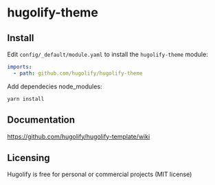 # hugolify-theme

## Install
Edit `config/_default/module.yaml` to install the `hugolify-theme` module:
```yml
imports:
  - path: github.com/hugolify/hugolify-theme
```

Add dependecies node_modules:
```
yarn install
```

## Documentation
https://github.com/hugolify/hugolify-template/wiki

## Licensing
Hugolify is free for personal or commercial projects (MIT license)
